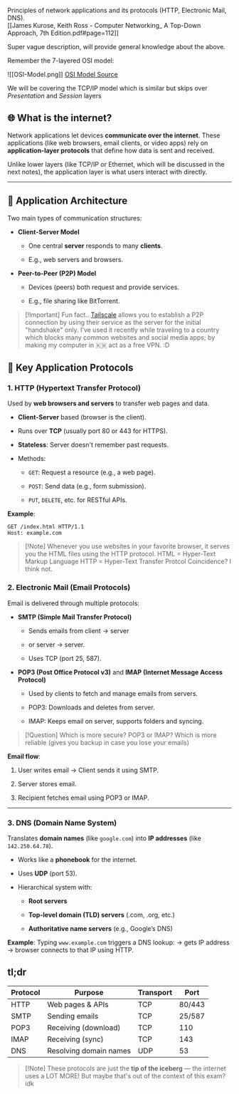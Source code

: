 Principles of network applications and its protocols (HTTP, Electronic Mail, DNS).  
[[James Kurose, Keith Ross - Computer Networking_ A Top-Down Approach, 7th Edition.pdf#page=112]]


Super vague description, will provide general knowledge about the above.

Remember the 7-layered OSI model:

![[OSI-Model.png]]
[OSI Model Source](https://www.imperva.com/learn/application-security/osi-model/)

We will be covering the TCP/IP model which is similar but skips over *Presentation* and *Session* layers

## 🌐 What is the internet?

Network applications let devices **communicate over the internet**. These applications (like web browsers, email clients, or video apps) rely on **application-layer protocols** that define how data is sent and received.

Unlike lower layers (like TCP/IP or Ethernet, which will be discussed in the next notes), the application layer is what users interact with directly.

---

## 💬 Application Architecture

Two main types of communication structures:

- **Client-Server Model**
    
    - One central **server** responds to many **clients**.
        
    - E.g., web servers and browsers.
        
- **Peer-to-Peer (P2P) Model**
    
    - Devices (peers) both request and provide services.
        
    - E.g., file sharing like BitTorrent.


> [!Important] Fun fact..
> [Tailscale](https://tailscale.com/) allows you to establish a P2P connection by using their service as the server for the initial "handshake" only.
> I've used it recently while traveling to a country which blocks many common websites and social media apps; by making my computer in 🇰🇼 act as a free VPN. :D



## 📡 Key Application Protocols

### 1. **HTTP (Hypertext Transfer Protocol)**

Used by **web browsers and servers** to transfer web pages and data.

- **Client-Server** based (browser is the client).
    
- Runs over **TCP** (usually port 80 or 443 for HTTPS).
    
- **Stateless**: Server doesn't remember past requests.
    
- Methods:
    
    - `GET`: Request a resource (e.g., a web page).
        
    - `POST`: Send data (e.g., form submission).
        
    - `PUT`, `DELETE`, etc. for RESTful APIs.
        

**Example**:

```http
GET /index.html HTTP/1.1
Host: example.com
```

> [!Note] Whenever you use websites in your favorite browser, it serves you the HTML files using the HTTP protocol. 
> HTML = Hyper-Text Markup Language
> HTTP = Hyper-Text Transfer Protcol
> Coincidence? I think not.

### 2. **Electronic Mail (Email Protocols)**

Email is delivered through multiple protocols:

- **SMTP (Simple Mail Transfer Protocol)**
    
    - Sends emails from client → server 
    - or server → server.
        
    - Uses TCP (port 25, 587).
        
- **POP3 (Post Office Protocol v3)** and **IMAP (Internet Message Access Protocol)**
    
    - Used by clients to fetch and manage emails from servers.
        
    - POP3: Downloads and deletes from server.
        
    - IMAP: Keeps email on server, supports folders and syncing.

> [!Question] Which is more secure? POP3 or IMAP?
> Which is more reliable (gives you backup in case you lose your emails)

**Email flow**:

1. User writes email → Client sends it using SMTP.
    
2. Server stores email.
    
3. Recipient fetches email using POP3 or IMAP.
    

---

### 3. **DNS (Domain Name System)**

Translates **domain names** (like `google.com`) into **IP addresses** (like `142.250.64.78`).

- Works like a **phonebook** for the internet.
    
- Uses **UDP** (port 53).
    
- Hierarchical system with:
    
    - **Root servers**
        
    - **Top-level domain (TLD) servers** (.com, .org, etc.)
        
    - **Authoritative name servers** (e.g., Google’s DNS)
        

**Example**: Typing `www.example.com` triggers a DNS lookup: → gets IP address → browser connects to that IP using HTTP.



## tl;dr

|Protocol|Purpose|Transport|Port|
|---|---|---|---|
|HTTP|Web pages & APIs|TCP|80/443|
|SMTP|Sending emails|TCP|25/587|
|POP3|Receiving (download)|TCP|110|
|IMAP|Receiving (sync)|TCP|143|
|DNS|Resolving domain names|UDP|53|



> [!Note] These protocols are just the **tip of the iceberg** — the internet uses a LOT MORE!
> But maybe that's out of the context of this exam? idk

